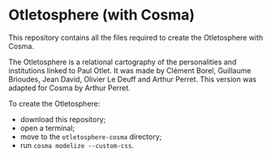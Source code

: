 # Otletosphere (with Cosma)

This repository contains all the files required to create the Otletosphere with Cosma.

The Otletosphere is a relational cartography of the personalities and institutions linked to Paul Otlet. It was made by Clément Borel, Guillaume Brioudes, Jean David, Olivier Le Deuff and Arthur Perret. This version was adapted for Cosma by Arthur Perret.

To create the Otletosphere:

- download this repository;
- open a terminal;
- move to the `otletosphere-cosma` directory;
- run `cosma modelize --custom-css`.
